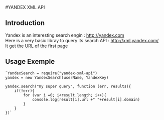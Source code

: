 #YANDEX XML API

## Introduction 
   Yandex is an interesting search engin : http://yandex.com  
   Here is a very basic libray to query its search API : http://xml.yandex.com/  
   It get the URL of the first page 

## Usage Exemple

	`YandexSearch = require("yandex-xml-api")
	yandex = new YandexSearch(userName, YandexKey)
	
	yandex.search("my super query", function (err, results){
		if(!err){
			for (var i =0; i<result.length; i++){
				console.log(result[i].url +" "+result[i].domain)
			}
		}
	})`
